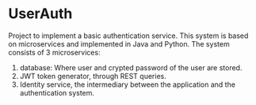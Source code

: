 # UserAuth
Project to implement a basic authentication service.
This system is based on microservices and implemented in Java and Python.
The system consists of 3 microservices:
1. database: Where user and crypted password of the user are stored.
2. JWT token generator, through REST queries. 
3. Identity service, the intermediary between the application and the authentication system.
